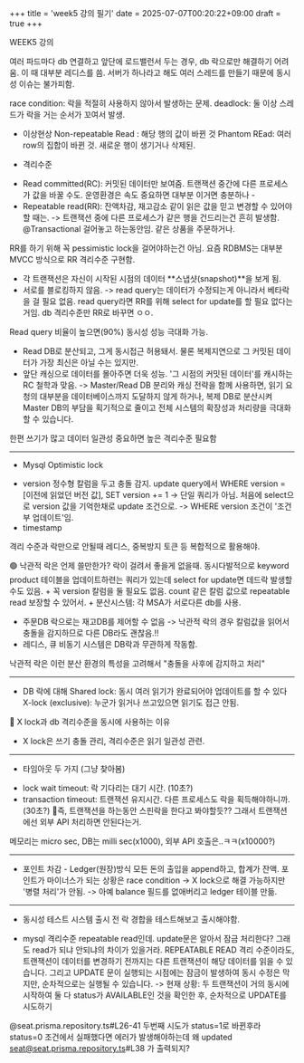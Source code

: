 +++
title = 'week5 강의 필기'
date = 2025-07-07T00:20:22+09:00
draft = true
+++

WEEK5 강의

여러 파드마다 db 연결하고 앞단에 로드밸런서 두는 경우,
db 락으로만 해결하기 어려움.
이 때 대부분 레디스를 씀.
서버가 하나라고 해도 여러 스레드를 만들기 때문에 동시성 이슈는 불가피함.

race condition: 락을 적절히 사용하지 않아서 발생하는 문제.
deadlock: 둘 이상 스레드가 락을 거는 순서가 꼬여서 발생.

* 이상현상
Non-repeatable Read : 해당 행의 값이 바뀐 것
Phantom REad: 여러 row의 집합이 바뀐 것. 새로운 행이 생기거나 삭제된.

* 격리수준
- Read committed(RC): 커밋된 데이터만 보여줌. 트랜잭션 중간에 다른 프로세스가 값을 바꿀 수도. 운영환경은 속도 중요하면 대부분 이거면 충분하나 - 
- Repeatable read(RR): 잔액차감, 재고감소 같이 읽은 값을 믿고 변경할 수 있어야할 때는. 
-> 트랜잭션 중에 다른 프로세스가 같은 행을 건드리는건 흔히 발생함.
@Transactional 걸어놓고 하는동안임.
같은 상품을 주문하거나. 

RR를 하기 위해 꼭 pessimistic lock을 걸어야하는건 아님. 
요즘 RDBMS는 대부분 MVCC 방식으로 RR 격리수준 구현함.
- 각 트랜잭션은 자신이 시작된 시점의 데이터 **스냅샷(snapshot)**을 보게 됨. 
- 서로를 블로킹하지 않음. 
-> read query는 데이터가 수정되는게 아니라서 베타락을 걸 필요 없음. 
read query라면 RR를 위해 select for update를 할 필요 없다는거임.
db 격리수준만 RR로 바꾸면 ㅇㅇ.

Read query 비율이 높으면(90%) 동시성 성능 극대화 가능.
- Read DB로 분산되고, 그게 동시접근 허용돼서. 물론 복제지연으로 그 커밋된 데이터가 가장 최신은 아닐 수는 있지만.
- 앞단 캐싱으로 데이터를 몰아주면 더욱 성능. '그 시점의 커밋된 데이터'를 캐시하는 RC 철학과 맞음. 
-> Master/Read DB 분리와 캐싱 전략을 함께 사용하면, 읽기 요청의 대부분을 데이터베이스까지 도달하지 않게 하거나, 복제 DB로 분산시켜 Master DB의 부담을 획기적으로 줄이고 전체 시스템의 확장성과 처리량을 극대화할 수 있습니다.

한편 쓰기가 많고 데이터 일관성 중요하면 높은 격리수준 필요함

-----
* Mysql Optimistic lock 
- version 정수형 칼럼을 두고 충돌 감지.
update query에서 WHERE version = [이전에 읽었던 버전 값], SET version += 1
-> 단일 쿼리가 아님. 처음에 select으로 version 값을 기억한채로 update 조건으로.
-> WHERE version 조건이 '조건부 업데이트'임.
- timestamp

격리 수준과 락만으로 안될때 레디스, 중복방지 토큰 등 복합적으로 활용해야.

🟢 낙관적 락은 언제 쓸만한가?
락이 걸려서 좋을게 없을때.
동시다발적으로 keyword product 테이블을 업데이트하련는 쿼리가 있는데 
select for update면 데드락 발생할 수도 있음.
+
꼭 version 칼럼을 둘 필요도 없음. 
count 같은 칼럼 값으로 repeatable read 보장할 수 있어서.
+
분산시스템:
각 MSA가 서로다른 db를 사용. 
- 주문DB 락으로는 재고DB를 제어할 수 없음
-> 낙관적 락의 경우 칼럼값을 읽어서 충돌을 감지하므로 다른 DB라도 괜찮음.!!
- 레디스, 큐 비동기 시스템은 DB락과 무관하게 작동함. 

낙관적 락은 이런 분산 환경의 특성을 고려해서 "충돌을 사후에 감지하고 처리"


-----
* DB 락에 대해
Shared lock: 동시 여러 읽기가 완료되어야 업데이트를 할 수 있다
X-lock (exclusive): 누군가 읽거나 쓰고있으면 읽기도 접근 안됨.

🔺 X lock과 db 격리수준을 동시에 사용하는 이유
- X lock은 쓰기 충돌 관리, 격리수준은 읽기 일관성 관련. 

-----
* 타임아웃 두 가지 (그냥 찾아봄) 
- lock wait timeout: 락 기다리는 대기 시간. (10초?)
- transaction timeout: 트랜잭션 유지시간. 다른 프로세스도 락을 획득해야하니까. (30초?)
🔺즉, 트랜잭션을 하는동안 스핀락을 한다고 봐야할듯??
그래서 트랜잭션에선 외부 API 처리하면 안된다는거.

메모리는 micro sec, DB는 milli sec(x1000), 외부 API 호출은..ㅋㅋ(x10000?)


-----
* 포인트 차감 - Ledger(원장)방식
모든 돈의 출입을 append하고, 합계가 잔액. 
포인트가 마이너스가 되는 상황은 race condition -> X lock으로 해결 가능하지만 '병렬 처리'가 안됨. -> 아예 balance 필드를 없애버리고 ledger 테이블 만듦.

-----
* 동시성 테스트
시스템 출시 전 락 경합을 테스트해보고 출시해야함.


* mysql 격리수준 repeatable read인데. update문은 알아서 잠금 처리한다?
그래도 read가 되냐 안되냐의 차이가 있을거라.
REPEATABLE READ 격리 수준이라도, 트랜잭션이 데이터를 변경하기 전까지는 다른 트랜잭션이 해당 데이터를 읽을 수 있습니다. 그리고 UPDATE 문이 실행되는 시점에는 잠금이 발생하여 동시 수정은 막지만, 순차적으로는 실행될 수 있습니다.
-> 현재 상황: 두 트랜잭션이 거의 동시에 시작하여 둘 다 status가 AVAILABLE인 것을 확인한 후, 순차적으로 UPDATE를 시도하기 


@seat.prisma.repository.ts#L26-41 두번째 시도가 status=1로 바뀐후라 status=0 조건에서 실패했다면 에러가 발생해야하는데 왜 updated seat@seat.prisma.repository.ts#L38 가 출력되지?